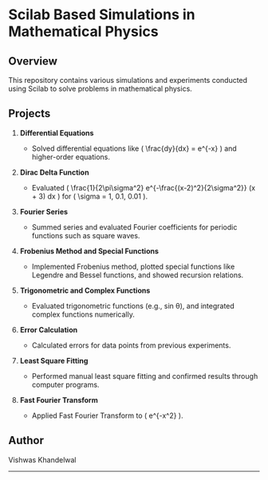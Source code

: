 

# Scilab Based Simulations in Mathematical Physics

## Overview

This repository contains various simulations and experiments conducted using Scilab to solve problems in mathematical physics.

## Projects

1. **Differential Equations**
   - Solved differential equations like \( \frac{dy}{dx} = e^{-x} \) and higher-order equations.

2. **Dirac Delta Function**
   - Evaluated \( \frac{1}{2\pi\sigma^2} e^{-\frac{(x-2)^2}{2\sigma^2}} (x + 3) dx \) for \( \sigma = 1, 0.1, 0.01 \).

3. **Fourier Series**
   - Summed series and evaluated Fourier coefficients for periodic functions such as square waves.

4. **Frobenius Method and Special Functions**
   - Implemented Frobenius method, plotted special functions like Legendre and Bessel functions, and showed recursion relations.

5. **Trigonometric and Complex Functions**
   - Evaluated trigonometric functions (e.g., sin θ), and integrated complex functions numerically.

6. **Error Calculation**
   - Calculated errors for data points from previous experiments.

7. **Least Square Fitting**
   - Performed manual least square fitting and confirmed results through computer programs.

8. **Fast Fourier Transform**
   - Applied Fast Fourier Transform to \( e^{-x^2} \).



## Author

Vishwas Khandelwal

---
